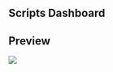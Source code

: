 
## Scripts Dashboard
## Preview


<img src="https://github.com/MohammadEtesamipoor/Mohammad.Etesamipoor/blob/main/Imperdiet.gif"/>
